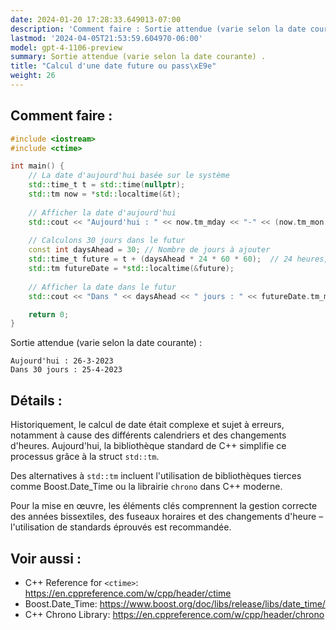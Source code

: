 ```yaml
---
date: 2024-01-20 17:28:33.649013-07:00
description: 'Comment faire : Sortie attendue (varie selon la date courante) .'
lastmod: '2024-04-05T21:53:59.604970-06:00'
model: gpt-4-1106-preview
summary: Sortie attendue (varie selon la date courante) .
title: "Calcul d'une date future ou pass\xE9e"
weight: 26
---
```


## Comment faire :
```C++
#include <iostream>
#include <ctime>

int main() {
    // La date d'aujourd'hui basée sur le système
    std::time_t t = std::time(nullptr);
    std::tm now = *std::localtime(&t);
    
    // Afficher la date d'aujourd'hui
    std::cout << "Aujourd'hui : " << now.tm_mday << "-" << (now.tm_mon + 1) << "-" << (now.tm_year + 1900) << '\n';
    
    // Calculons 30 jours dans le futur
    const int daysAhead = 30; // Nombre de jours à ajouter
    std::time_t future = t + (daysAhead * 24 * 60 * 60);  // 24 heures, 60 minutes, 60 secondes
    std::tm futureDate = *std::localtime(&future);
    
    // Afficher la date dans le futur
    std::cout << "Dans " << daysAhead << " jours : " << futureDate.tm_mday << "-" << (futureDate.tm_mon + 1) << "-" << (futureDate.tm_year + 1900) << '\n';

    return 0;
}
```
Sortie attendue (varie selon la date courante) :
```
Aujourd'hui : 26-3-2023
Dans 30 jours : 25-4-2023
```

## Détails :
Historiquement, le calcul de date était complexe et sujet à erreurs, notamment à cause des différents calendriers et des changements d'heures. Aujourd'hui, la bibliothèque standard de C++ simplifie ce processus grâce à la struct `std::tm`.

Des alternatives à `std::tm` incluent l'utilisation de bibliothèques tierces comme Boost.Date_Time ou la librairie `chrono` dans C++ moderne.

Pour la mise en œuvre, les éléments clés comprennent la gestion correcte des années bissextiles, des fuseaux horaires et des changements d'heure – l'utilisation de standards éprouvés est recommandée.

## Voir aussi :
- C++ Reference for `<ctime>`: https://en.cppreference.com/w/cpp/header/ctime
- Boost.Date_Time: https://www.boost.org/doc/libs/release/libs/date_time/
- C++ Chrono Library: https://en.cppreference.com/w/cpp/header/chrono
